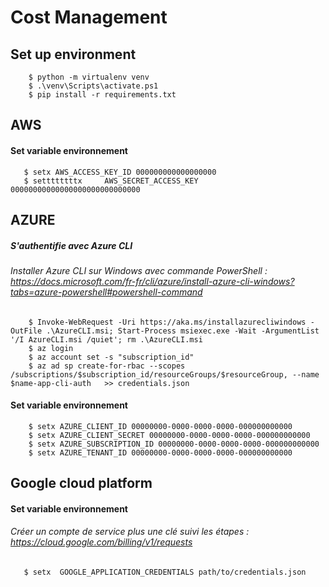 # Cost Management
## Set up environment
        
        $ python -m virtualenv venv 
        $ .\venv\Scripts\activate.ps1
        $ pip install -r requirements.txt
        

## AWS 
  #### Set variable environnement 
       $ setx AWS_ACCESS_KEY_ID 000000000000000000
       $ settttttttx     AWS_SECRET_ACCESS_KEY 00000000000000000000000000000 
       


## AZURE 

   ##### S'authentifie avec Azure CLI  
   ###### Installer Azure CLI sur Windows avec commande PowerShell : https://docs.microsoft.com/fr-fr/cli/azure/install-azure-cli-windows?tabs=azure-powershell#powershell-command
        $ Invoke-WebRequest -Uri https://aka.ms/installazurecliwindows -OutFile .\AzureCLI.msi; Start-Process msiexec.exe -Wait -ArgumentList '/I AzureCLI.msi /quiet'; rm .\AzureCLI.msi
        $ az login 
        $ az account set -s "subscription_id"
        $ az ad sp create-for-rbac --scopes /subscriptions/$subscription_id/resourceGroups/$resourceGroup, --name $name-app-cli-auth   >> credentials.json 
   
   #### Set variable environnement 
        $ setx AZURE_CLIENT_ID 00000000-0000-0000-0000-000000000000
        $ setx AZURE_CLIENT_SECRET 00000000-0000-0000-0000-000000000000
        $ setx AZURE_SUBSCRIPTION_ID 00000000-0000-0000-0000-000000000000
        $ setx AZURE_TENANT_ID 00000000-0000-0000-0000-000000000000
        


## Google cloud platform  
  #### Set variable environnement 
  ###### Créer un compte de service plus une clé suivi les étapes : https://cloud.google.com/billing/v1/requests 
       $ setx  GOOGLE_APPLICATION_CREDENTIALS path/to/credentials.json

    
